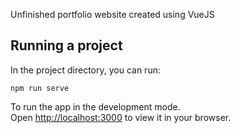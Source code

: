 Unfinished portfolio website created using VueJS

## Running a project

In the project directory, you can run:

```
npm run serve
```

To run the app in the development mode.\
Open [http://localhost:3000](http://localhost:8080) to view it in your browser.
